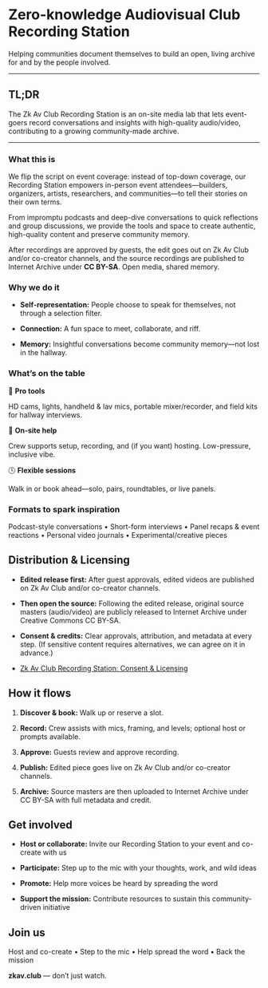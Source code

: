 # Zero-knowledge Audiovisual Club Recording Station 

Helping communities document themselves to build an open, living archive for and by the people involved. 

---

## TL;DR 

The Zk Av Club Recording Station is an on-site media lab that lets event-goers record conversations and insights with high-quality audio/video, contributing to a growing community-made archive. 

---

### What this is

We flip the script on event coverage: instead of top-down coverage, our Recording Station empowers in-person event attendees—builders, organizers, artists, researchers, and communities—to tell their stories on their own terms. 

From impromptu podcasts and deep-dive conversations to quick reflections and group discussions, we provide the tools and space to create authentic, high-quality content and preserve community memory. 

After recordings are approved by guests, the edit goes out on Zk Av Club and/or co-creator channels, and the source recordings are published to Internet Archive under **CC BY-SA**. Open media, shared memory. 


### Why we do it

* **Self-representation:** People choose to speak for themselves, not through a selection filter. 

* **Connection:** A fun space to meet, collaborate, and riff. 

* **Memory:** Insightful conversations become community memory—not lost in the hallway. 


### What’s on the table

🎥 **Pro tools** 

HD cams, lights, handheld & lav mics, portable mixer/recorder, and field kits for hallway interviews. 

👥 **On-site help** 

Crew supports setup, recording, and (if you want) hosting. Low-pressure, inclusive vibe. 

🕓 **Flexible sessions** 

Walk in or book ahead—solo, pairs, roundtables, or live panels. 


### Formats to spark inspiration 

Podcast-style conversations • Short-form interviews • Panel recaps & event reactions • Personal video journals • Experimental/creative pieces 


## Distribution & Licensing 

* **Edited release first:** After guest approvals, edited videos are published on Zk Av Club and/or co-creator channels. 

* **Then open the source:** Following the edited release, original source masters (audio/video) are publicly released to Internet Archive under Creative Commons CC BY-SA. 

* **Consent & credits:** Clear approvals, attribution, and metadata at every step. (If sensitive content requires alternatives, we can agree on it in advance.) 

* [Zk Av Club Recording Station: Consent & Licensing](https://zkav.club/recording-station/licensing)


## How it flows 

1. **Discover & book:** Walk up or reserve a slot. 

2. **Record:** Crew assists with mics, framing, and levels; optional host or prompts available. 

3. **Approve:** Guests review and approve recording. 

4. **Publish:** Edited piece goes live on Zk Av Club and/or co-creator channels. 

5. **Archive:** Source masters are then uploaded to Internet Archive under CC BY-SA with full metadata and credit.


## Get involved

* **Host or collaborate:** Invite our Recording Station to your event and co-create with us  

* **Participate:** Step up to the mic with your thoughts, work, and wild ideas 

* **Promote:** Help more voices be heard by spreading the word 

* **Support the mission:** Contribute resources to sustain this community-driven initiative


## Join us

Host and co-create • Step to the mic • Help spread the word • Back the mission

**zkav.club** — don’t just watch.
